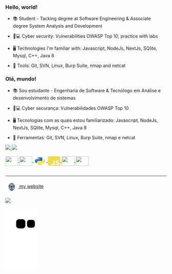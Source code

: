 ### Hello, world!

- 📚 Student - Tacking degree at Software Engineering & Associate degree System Analysis and Development  

- 👾💻 Cyber security: Vulnerabilities OWASP Top 10, practice with labs

- 🖥️ Technologies I'm familiar with: Javascript, NodeJs, NextJs, SQlite, Mysql, C++, Java 8

- 🔧 Tools: Git, SVN, Linux, Burp Suite, nmap and netcat


### Olá, mundo!

- 📚 Sou estudante - Engenharia de Software & Tecnólogo em Análise e desenvolvimento de sistemas

- 👾💻 Cyber securança: Vulnerabilidades OWASP Top 10 

- 🖥️ Tecnologias com as quais estou familiarizado: Javascript, NodeJs, NextJs, SQlite, Mysql, C++, Java 8

- 🔧 Ferramentas: Git, SVN, Linux, Burp Suite, nmap e netcat

<div>
  <a href="https://github.com/DanielBichof">
  <img height="180em" src="https://github-readme-stats.vercel.app/api?username=DanielBichof&show_icons=true&theme=tokyonight&include_all_commits=true&count_private=true"/>
  <img height="180em" src="https://github-readme-stats.vercel.app/api/top-langs/?username=DanielBichof&layout=compact&langs_count=7&theme=tokyonight"/>
</div>
 
 <div style="display: inline_block"><br>
  <img align="center" height="30" width="40" src="https://cdn.jsdelivr.net/gh/devicons/devicon/icons/java/java-original.svg" />
  <img align="center" height="30" width="40" src="https://cdn.jsdelivr.net/gh/devicons/devicon/icons/cplusplus/cplusplus-plain.svg" />
  <img align="center" alt="t-Python" height="30" width="40" src="https://raw.githubusercontent.com/devicons/devicon/master/icons/python/python-original.svg">
  <img align="center" alt="dan-Js" height="30" width="40" src="https://raw.githubusercontent.com/devicons/devicon/master/icons/javascript/javascript-plain.svg">
  <img align="center" height="30" width="40" src="https://cdn.jsdelivr.net/gh/devicons/devicon/icons/linux/linux-original.svg" />
  <img align="center" height="30" width="40" src="https://cdn.jsdelivr.net/gh/devicons/devicon/icons/bash/bash-original.svg" />
</div>
<br>
<hr />
<div>
  <a href="https://danielbichof.github.io" target="_blank">
  <img align="center" height="40" src="./img/mstile-70x70.png" target="_blank">
  <span>my website</span></a> 
  
  <a href="https://www.linkedin.com/in/daniel-henrique-bichof-alves-0" target="_blank"><img src="https://img.shields.io/badge/-LinkedIn-%230077B5?style=for-the-badge&logo=linkedin&logoColor=white" target="_blank"></a> 
  </div>
  
  
![Snake animation](https://github.com/DanielBichof/DanielBichof/blob/output/github-contribution-grid-snake.svg)
